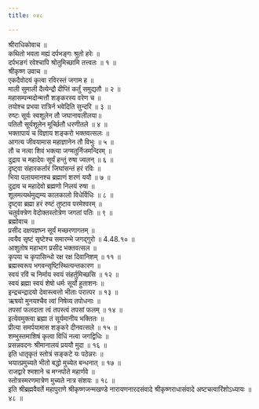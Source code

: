 ```yaml
---
title: ०४८

---
```

श्रीराधिकोवाच ॥  
कथितो भवता मह्यं दर्पभङ्गः श्रुतो हरेः ॥  
दर्पभङगं रवेश्चापि श्रोतुमिच्छामि तत्त्वतः ॥ १ ॥  
श्रीकृष्ण उवाच ॥  
एकदैवोदयं कृत्वा रविरस्तं जगाम ह ॥  
माली सुमाली दैत्येन्द्रौ दीप्तिं कर्तुं समुद्यतौ ॥ २ ॥  
महासम्पन्मदोन्मत्तौ शङ्करस्य वरेण च ॥  
तयोश्च प्रभया रात्रिर्न भवेदिति सुन्दरि ॥ ३ ॥  
रुष्टः सूर्यः स्वशूलेन तौ जघानावलीलया॥  
पतितौ सूर्यशूलेन मूर्च्छितौ धरणीतले ॥ ४ ॥  
भक्तापायं च विज्ञाय शङ्करो भक्तवत्सलः ॥  
आगत्य जीवयामास महाज्ञानेन तौ विभुः ॥ ५ ॥  
तौ च नत्वा शिवं भक्त्या जग्मतुर्निजमन्दिरम् ॥  
दुद्राव च महादेवः सूर्यं हन्तुं रुषा ज्वलन् ॥ ६ ॥  
दृष्ट्वा संहारकर्तारं जिघांसन्तं हरं रविः ॥  
भिया पलायमानश्च ब्रह्माणं शरणं ययौ ॥ ७ ॥  
दुद्राव च महादेवो ब्रह्मणो निलयं रुषा ॥  
शूलमत्यर्थमुद्यम्य कालकालो विधेर्विधिः ॥ ८ ॥  
दृष्ट्वा ब्रह्मा हरं रुष्टं तुष्टाव परमेश्वरम् ॥  
चतुर्वक्त्रेण वेदोक्तस्तोत्रेण जगतां पतिः ॥ ९ ॥  
ब्रह्मोवाच ॥  
प्रसीद दक्षयज्ञघ्न सूर्यं मच्छरणागतम् ॥  
त्वयैव सृष्टं सृष्टेश्च समारम्भे जगद्गुरो ॥ 4.48.१० ॥  
आशुतोष महाभाग प्रसीद भक्तवत्सल ॥  
कृपया च कृपासिन्धो रक्ष रक्ष दिवानिशम् ॥ ११ ॥  
ब्रह्मस्वरूप भगवन्सृष्टिस्थित्यन्तकारण ॥  
स्वयं रविं च निर्माय स्वयं संहर्तुमिच्छसि ॥ १२ ॥  
स्वयं ब्रह्मा स्वयं शेषो धर्मः सूर्यो हुताशनः ॥  
इन्द्रचन्द्रादयो देवास्त्वत्तो भीताः परात्पर ॥ १३ ॥  
ऋषयो मुनयश्चैव त्वां निषेव्य तपोधनाः ॥  
तपसां फलदाता त्वं तपस्त्वं तपसां फलम् ॥ १४ ॥  
इत्येवमुक्त्वा ब्रह्मा तं सूर्यमानीय भक्तितः ॥  
प्रीत्या समर्पयामास शङ्करे दीनवत्सले ॥ १५ ॥  
शम्भुस्तमाशिषं कृत्वा विधिं नत्वा जगद्विधिः ॥  
प्रसन्नवदनः श्रीमानालयं प्रययौ मुदा ॥ १६ ॥  
इति धातृकृतं स्तोत्रं सङ्कटे यः पठेन्नरः ॥  
भयात्प्रमुच्यते भीतो बद्धो मुच्येत बन्धनात् ॥ १७ ॥  
राजद्वारे श्मशाने च मग्नपोते महार्णवे ॥  
स्तोत्रस्मरणमात्रेण मुच्यते नात्र संशयः ॥ १८ ॥  
इति श्रीब्रह्मवैवर्ते महापुराणे श्रीकृष्णजन्मखण्डे नारायणनारदसंवादे श्रीकृष्णराधासंवादे अष्टचत्वारिंशोऽध्यायः ॥ ४८ ॥
